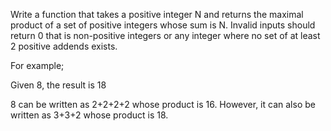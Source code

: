 Write a function that takes a positive integer N and returns the maximal product of a set of positive integers whose sum is N. Invalid inputs should return 0 that is non-positive integers or any integer where no set of at least 2 positive addends exists.

For example;

Given 8, the result is 18

8 can be written as 2+2+2+2 whose product is 16. However, it can also be written as 3+3+2 whose product is 18.
